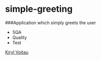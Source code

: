 # simple-greeting
###Application which simply greets the user
* SQA
* Quality
* Test

[Kiryl Voitau](http://sqa.com)